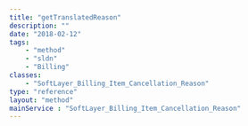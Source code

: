 ```yaml
---
title: "getTranslatedReason"
description: ""
date: "2018-02-12"
tags:
    - "method"
    - "sldn"
    - "Billing"
classes:
    - "SoftLayer_Billing_Item_Cancellation_Reason"
type: "reference"
layout: "method"
mainService : "SoftLayer_Billing_Item_Cancellation_Reason"
---
```

